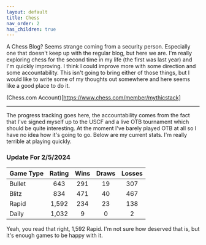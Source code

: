 ```yaml
---
layout: default
title: Chess
nav_order: 2
has_children: true
---
```


A Chess Blog? Seems strange coming from a security person. Especially one that doesn't keep up with the regular blog, but here we are. I'm really exploring chess for the second time in my life (the first was last year) and I'm quickly improving. I think I could improve more with some direction and some accountability. This isn't going to bring either of those things, but I would like to write some of my thoughts out somewhere and here seems like a good place to do it.

(Chess.com Account)[https://www.chess.com/member/mythicstack]

----

The progress tracking goes here, the accountability comes from the fact that I've signed myself up to the USCF and a live OTB tournament which should be quite interesting. At the moment I've barely played OTB at all so I have no idea how it's going to go. Below are my current stats. I'm really terrible at playing quickly.


### Update For 2/5/2024

|Game Type                   | Rating         | Wins     | Draws    | Losses   |
|:---------------------------|:--------------:|:--------:|:--------:|:--------:|
|Bullet                      | 643            | 291      | 19       | 307      |
|Blitz                       | 834            | 471      | 40       | 467      |
|Rapid                       | 1,592          | 234      | 23       | 138      |
|Daily                       | 1,032          | 9        | 0        | 2        |

Yeah, you read that right, 1,592 Rapid. I'm not sure how deserved that is, but it's enough games to be happy with it. 